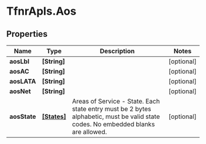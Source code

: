 # TfnrApIs.Aos

## Properties
Name | Type | Description | Notes
------------ | ------------- | ------------- | -------------
**aosLbl** | **[String]** |  | [optional] 
**aosAC** | **[String]** |  | [optional] 
**aosLATA** | **[String]** |  | [optional] 
**aosNet** | **[String]** |  | [optional] 
**aosState** | [**[States]**](States.md) | Areas of Service - State. Each state entry must be 2 bytes alphabetic, must be valid state codes. No embedded blanks are allowed.  | [optional] 


